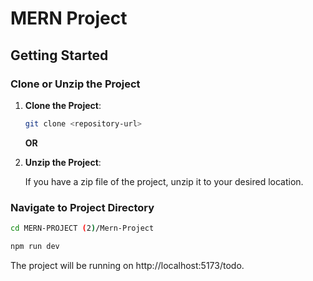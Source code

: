 # MERN Project

## Getting Started

### Clone or Unzip the Project

1. **Clone the Project**:

   ```sh
   git clone <repository-url>
   ```

   **OR**

2. **Unzip the Project**:

   If you have a zip file of the project, unzip it to your desired location.

### Navigate to Project Directory

```sh
cd MERN-PROJECT (2)/Mern-Project

npm run dev

```

The project will be running on http://localhost:5173/todo.
